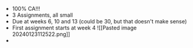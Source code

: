 * 100% CA!!!
* 3 Assignments, all small
* Due at weeks 6, 10 and 13 (could be 30, but that doesn't make sense)
* First assignment starts at week 4
![[Pasted image 20240123112522.png]]
* 
